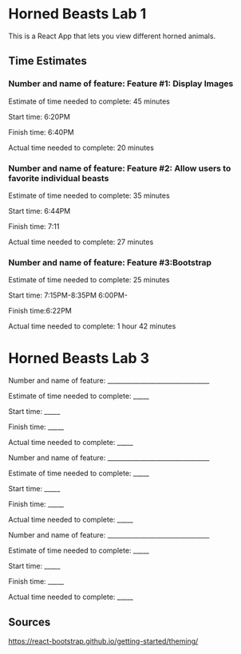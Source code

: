 # Horned Beasts Lab 1

This is a React App that lets you view different horned animals.

## Time Estimates

### Number and name of feature: Feature #1: Display Images

Estimate of time needed to complete: 45 minutes

Start time: 6:20PM

Finish time: 6:40PM

Actual time needed to complete: 20 minutes

### Number and name of feature: Feature #2: Allow users to favorite individual beasts

Estimate of time needed to complete: 35 minutes

Start time: 6:44PM

Finish time: 7:11

Actual time needed to complete: 27 minutes

### Number and name of feature: Feature #3:Bootstrap

Estimate of time needed to complete: 25 minutes

Start time: 7:15PM-8:35PM 6:00PM-

Finish time:6:22PM

Actual time needed to complete: 1 hour 42 minutes

# Horned Beasts Lab 3

Number and name of feature: ________________________________

Estimate of time needed to complete: _____

Start time: _____

Finish time: _____

Actual time needed to complete: _____

Number and name of feature: ________________________________

Estimate of time needed to complete: _____

Start time: _____

Finish time: _____

Actual time needed to complete: _____

Number and name of feature: ________________________________

Estimate of time needed to complete: _____

Start time: _____

Finish time: _____

Actual time needed to complete: _____

## Sources

<https://react-bootstrap.github.io/getting-started/theming/>
